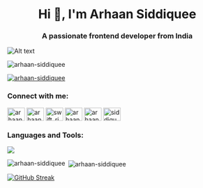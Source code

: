 <h1 align="center">Hi 👋, I'm Arhaan Siddiquee</h1>
<h3 align="center">A passionate frontend developer from India</h3>


<img src="https://eu-central.storage.cloudconvert.com/tasks/74cfcc2d-feb1-48e8-a3a1-8338ae36651d/CCCCCC.webp?X-Amz-Algorithm=AWS4-HMAC-SHA256&X-Amz-Content-Sha256=UNSIGNED-PAYLOAD&X-Amz-Credential=cloudconvert-production%2F20240826%2Ffra%2Fs3%2Faws4_request&X-Amz-Date=20240826T001519Z&X-Amz-Expires=86400&X-Amz-Signature=ebc26084ebd9076683157b483d5be5a8075f6ad7cbe99a60713deef4dd96e941&X-Amz-SignedHeaders=host&response-content-disposition=inline%3B%20filename%3D%22CCCCCC.webp%22&response-content-type=image%2Fwebp&x-id=GetObject" alt="Alt text" >

<p align="left"> <img src="https://komarev.com/ghpvc/?username=arhaan-siddiquee&label=Profile%20views&color=0e75b6&style=flat" alt="arhaan-siddiquee" /> </p>

<p align="left"> <a href="https://github.com/ryo-ma/github-profile-trophy"><img src="https://github-profile-trophy.vercel.app/?username=Arhaan-Siddiquee&no-bg=true" alt="arhaan-siddiquee" /></a> </p>

<h3 align="left">Connect with me:</h3>
<p align="left">
<a href="https://linkedin.com/in/arhaansiddiquee" target="blank"><img align="center" src="https://raw.githubusercontent.com/rahuldkjain/github-profile-readme-generator/master/src/images/icons/Social/linked-in-alt.svg" alt="arhaansiddiquee" height="30" width="40" /></a>
<a href="https://www.behance.net/arhaansiddiquee" target="blank"><img align="center" src="https://raw.githubusercontent.com/rahuldkjain/github-profile-readme-generator/master/src/images/icons/Social/behance.svg" alt="arhaansiddiquee" height="30" width="40" /></a>
<a href="https://www.codechef.com/users/swift_ring_16" target="blank"><img align="center" src="https://cdn.jsdelivr.net/npm/simple-icons@3.1.0/icons/codechef.svg" alt="swift_ring_16" height="30" width="40" /></a>
<a href="https://www.hackerrank.com/arhaansiddiquee" target="blank"><img align="center" src="https://raw.githubusercontent.com/rahuldkjain/github-profile-readme-generator/master/src/images/icons/Social/hackerrank.svg" alt="arhaansiddiquee" height="30" width="40" /></a>
<a href="https://www.leetcode.com/arhaan_siddiquee" target="blank"><img align="center" src="https://raw.githubusercontent.com/rahuldkjain/github-profile-readme-generator/master/src/images/icons/Social/leet-code.svg" alt="arhaan_siddiquee" height="30" width="40" /></a>
<a href="https://auth.geeksforgeeks.org/user/siddiqueubn9" target="blank"><img align="center" src="https://raw.githubusercontent.com/rahuldkjain/github-profile-readme-generator/master/src/images/icons/Social/geeks-for-geeks.svg" alt="siddiqueubn9" height="30" width="40" /></a>
</p>

<h3 align="left">Languages and Tools:</h3>
<img src="https://skillicons.dev/icons?i=c,cpp,css,autocad,figma,flask,git,html,java,js,linux,matlab,mongodb,mysql,octave,php,py,react,tailwind" />


<p><img align="left" src="https://gitmystat.vercel.app/top?theme=dark&username=Arhaan-Siddiquee&layout=bar" alt="arhaan-siddiquee" /></p>

<p>&nbsp;<img align="center" src="https://gitmystat.vercel.app/user?theme=dark&username=Arhaan-Siddiquee" alt="arhaan-siddiquee" /></p>
<a href="https://git.io/streak-stats"><img src="https://streak-stats.demolab.com?user=Arhaan-Siddiquee&theme=transparent&ring=FF7A07&fire=EB5454" alt="GitHub Streak" /></a>
